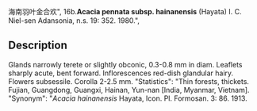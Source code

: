 海南羽叶金合欢",
16b.**Acacia pennata subsp. hainanensis** (Hayata) I. C. Niel-sen Adansonia, n.s. 19: 352. 1980.",

## Description
Glands narrowly terete or slightly obconic, 0.3-0.8 mm in diam. Leaflets sharply acute, bent forward. Inflorescences red-dish glandular hairy. Flowers subsessile. Corolla 2-2.5 mm.
  "Statistics": "Thin forests, thickets. Fujian, Guangdong, Guangxi, Hainan, Yun-nan [India, Myanmar, Vietnam].
  "Synonym": "*Acacia hainanensis* Hayata, Icon. Pl. Formosan. 3: 86. 1913.

